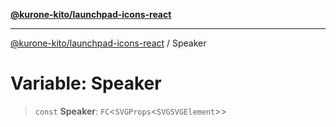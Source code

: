 [**@kurone-kito/launchpad-icons-react**](../README.md)

***

[@kurone-kito/launchpad-icons-react](../globals.md) / Speaker

# Variable: Speaker

> `const` **Speaker**: `FC`\<`SVGProps`\<`SVGSVGElement`\>\>

